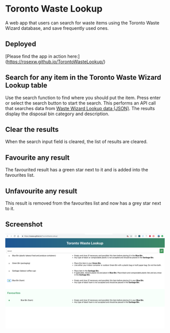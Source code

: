 # Toronto Waste Lookup
A web app that users can search for waste items using the Toronto Waste Wizard database, and save frequently used ones.

## Deployed
[Please find the app in action here:] (https://rosexw.github.io/TorontoWasteLookup/)

## Search for any item in the Toronto Waste Wizard Lookup table
Use the search function to find where you should put the item. Press enter or select the search button to start the search. This performs an API call that searches data from [Waste Wizard Lookup data (JSON)](https://www.toronto.ca/city-government/data-research-maps/open-data/open-data-catalogue/#5ed40494-a290-7807-d5da-09ab6a56fca2). The results display the disposal bin category and description.

## Clear the results
When the search input field is cleared, the list of results are cleared.

## Favourite any result
The favourited result has a green star next to it and is added into the favourites list.

## Unfavourite any result
This result is removed from the favourites list and now has a grey star next to it.

## Screenshot
![screenshot](https://github.com/rosexw/TorontoWasteLookup/blob/master/torontowastelookup.png)